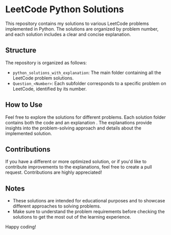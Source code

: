 # LeetCode Python Solutions

This repository contains my solutions to various LeetCode problems implemented in Python. The solutions are organized by problem number, and each solution includes a clear and concise explanation.

## Structure

The repository is organized as follows:

- `python_solutions_with_explanation`: The main folder containing all the LeetCode problem solutions.
- `Question_<Number>`: Each subfolder corresponds to a specific problem on LeetCode, identified by its number.

## How to Use

Feel free to explore the solutions for different problems. Each solution folder contains both the code and an explanation . The explanations provide insights into the problem-solving approach and details about the implemented solution.

## Contributions

If you have a different or more optimized solution, or if you'd like to contribute improvements to the explanations, feel free to create a pull request. Contributions are highly appreciated!

## Notes

- These solutions are intended for educational purposes and to showcase different approaches to solving problems.
- Make sure to understand the problem requirements before checking the solutions to get the most out of the learning experience.

Happy coding!
